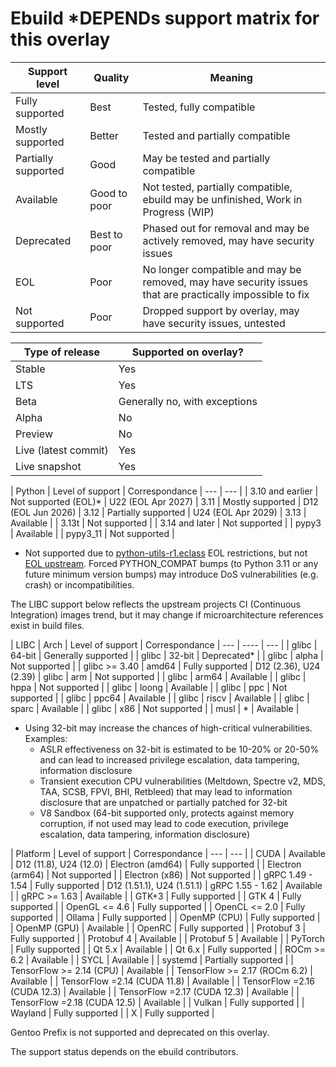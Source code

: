 # Ebuild *DEPENDs support matrix for this overlay

| Support level        | Quality      | Meaning                                                                                                  |
| ---                  | ---          | ---                                                                                                      |
| Fully supported      | Best         | Tested, fully compatible                                                                                 |
| Mostly supported     | Better       | Tested and partially compatible                                                                          |
| Partially supported  | Good         | May be tested and partially compatible                                                                   |
| Available            | Good to poor | Not tested, partially compatible, ebuild may be unfinished, Work in Progress (WIP)                       |
| Deprecated           | Best to poor | Phased out for removal and may be actively removed, may have security issues                             |
| EOL                  | Poor         | No longer compatible and may be removed, may have security issues that are practically impossible to fix |
| Not supported        | Poor         | Dropped support by overlay, may have security issues, untested                                           |

| Type of release      | Supported on overlay?                 |
| ---                  | ---                                   |
| Stable               | Yes                                   |
| LTS                  | Yes                                   |
| Beta                 | Generally no, with exceptions         |
| Alpha                | No                                    |
| Preview              | No                                    |
| Live (latest commit) | Yes                                   |
| Live snapshot        | Yes                                   |

| Python               | Level of support                      | Correspondance
| ---                  | ---                                   |
| 3.10 and earlier     | Not supported (EOL)*                  | U22 (EOL Apr 2027)
| 3.11                 | Mostly supported                      | D12 (EOL Jun 2026)
| 3.12                 | Partially supported                   | U24 (EOL Apr 2029)
| 3.13                 | Available                             |
| 3.13t                | Not supported                         |
| 3.14 and later       | Not supported                         |
| pypy3                | Available                             |
| pypy3_11             | Not supported                         |

* Not supported due to [python-utils-r1.eclass](https://github.com/gentoo/gentoo/blob/master/eclass/python-utils-r1.eclass#L44)
  EOL restrictions, but not [EOL upstream](https://devguide.python.org/versions/).
  Forced PYTHON_COMPAT bumps (to Python 3.11 or any future minimum version
  bumps) may introduce DoS vulnerabilities (e.g. crash) or incompatibilities.

The LIBC support below reflects the upstream projects CI (Continuous
Integration) images trend, but it may change if microarchitecture references
exist in build files.

| LIBC                 | Arch    | Level of support            | Correspondance
| ---                  | ----    | ---                         |
| glibc                | 64-bit  | Generally supported         |
| glibc                | 32-bit  | Deprecated*                 |
| glibc                | alpha   | Not supported               |
| glibc >= 3.40        | amd64   | Fully supported             | D12 (2.36), U24 (2.39)
| glibc                | arm     | Not supported               |
| glibc                | arm64   | Available                   |
| glibc                | hppa    | Not supported               |
| glibc                | loong   | Available                   |
| glibc                | ppc     | Not supported               |
| glibc                | ppc64   | Available                   |
| glibc                | riscv   | Available                   |
| glibc                | sparc   | Available                   |
| glibc                | x86     | Not supported               |
| musl                 | *       | Available                   |

* Using 32-bit may increase the chances of high-critical vulnerabilities.  Examples:
  - ASLR effectiveness on 32-bit is estimated to be 10-20% or 20-50% and can lead to increased privilege escalation, data tampering, information disclosure
  - Transient execution CPU vulnerabilities (Meltdown, Spectre v2, MDS, TAA, SCSB, FPVI, BHI, Retbleed) that may lead to information disclosure that are unpatched or partially patched for 32-bit
  - V8 Sandbox (64-bit supported only, protects against memory corruption, if not used may lead to code execution, privilege escalation, data tampering, information disclosure)

| Platform                      | Level of support                      | Correspondance
| ---                           | ---                                   |
| CUDA                          | Available                             | D12 (11.8), U24 (12.0)
| Electron (amd64)              | Fully supported                       |
| Electron (arm64)              | Not supported                         |
| Electron (x86)                | Not supported                         |
| gRPC 1.49 - 1.54              | Fully supported                       | D12 (1.51.1), U24 (1.51.1)
| gRPC 1.55 - 1.62              | Available                             |
| gRPC >= 1.63                  | Available                             |
| GTK+3                         | Fully supported                       |
| GTK 4                         | Fully supported                       |
| OpenGL <= 4.6                 | Fully supported                       |
| OpenCL <= 2.0                 | Fully supported                       |
| Ollama                        | Fully supported                       |
| OpenMP (CPU)                  | Fully supported                       |
| OpenMP (GPU)                  | Available                             |
| OpenRC                        | Fully supported                       |
| Protobuf 3                    | Fully supported                       |
| Protobuf 4                    | Available                             |
| Protobuf 5                    | Available                             |
| PyTorch                       | Fully supported                       |
| Qt 5.x                        | Available                             |
| Qt 6.x                        | Fully supported                       |
| ROCm >= 6.2                   | Available                             |
| SYCL                          | Available                             |
| systemd                       | Partially supported                   |
| TensorFlow >= 2.14 (CPU)      | Available                             |
| TensorFlow >= 2.17 (ROCm 6.2) | Available                             |
| TensorFlow =2.14 (CUDA 11.8)  | Available                             | 
| TensorFlow =2.16 (CUDA 12.3)  | Available                             | 
| TensorFlow =2.17 (CUDA 12.3)  | Available                             | 
| TensorFlow =2.18 (CUDA 12.5)  | Available                             | 
| Vulkan                        | Fully supported                       |
| Wayland                       | Fully supported                       |
| X                             | Fully supported                       |

Gentoo Prefix is not supported and deprecated on this overlay.

The support status depends on the ebuild contributors.
